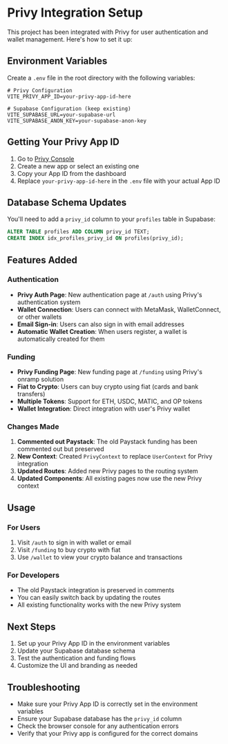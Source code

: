 # Privy Integration Setup

This project has been integrated with Privy for user authentication and wallet management. Here's how to set it up:

## Environment Variables

Create a `.env` file in the root directory with the following variables:

```env
# Privy Configuration
VITE_PRIVY_APP_ID=your-privy-app-id-here

# Supabase Configuration (keep existing)
VITE_SUPABASE_URL=your-supabase-url
VITE_SUPABASE_ANON_KEY=your-supabase-anon-key
```

## Getting Your Privy App ID

1. Go to [Privy Console](https://console.privy.io/)
2. Create a new app or select an existing one
3. Copy your App ID from the dashboard
4. Replace `your-privy-app-id-here` in the `.env` file with your actual App ID

## Database Schema Updates

You'll need to add a `privy_id` column to your `profiles` table in Supabase:

```sql
ALTER TABLE profiles ADD COLUMN privy_id TEXT;
CREATE INDEX idx_profiles_privy_id ON profiles(privy_id);
```

## Features Added

### Authentication
- **Privy Auth Page**: New authentication page at `/auth` using Privy's authentication system
- **Wallet Connection**: Users can connect with MetaMask, WalletConnect, or other wallets
- **Email Sign-in**: Users can also sign in with email addresses
- **Automatic Wallet Creation**: When users register, a wallet is automatically created for them

### Funding
- **Privy Funding Page**: New funding page at `/funding` using Privy's onramp solution
- **Fiat to Crypto**: Users can buy crypto using fiat (cards and bank transfers)
- **Multiple Tokens**: Support for ETH, USDC, MATIC, and OP tokens
- **Wallet Integration**: Direct integration with user's Privy wallet

### Changes Made

1. **Commented out Paystack**: The old Paystack funding has been commented out but preserved
2. **New Context**: Created `PrivyContext` to replace `UserContext` for Privy integration
3. **Updated Routes**: Added new Privy pages to the routing system
4. **Updated Components**: All existing pages now use the new Privy context

## Usage

### For Users
1. Visit `/auth` to sign in with wallet or email
2. Visit `/funding` to buy crypto with fiat
3. Use `/wallet` to view your crypto balance and transactions

### For Developers
- The old Paystack integration is preserved in comments
- You can easily switch back by updating the routes
- All existing functionality works with the new Privy system

## Next Steps

1. Set up your Privy App ID in the environment variables
2. Update your Supabase database schema
3. Test the authentication and funding flows
4. Customize the UI and branding as needed

## Troubleshooting

- Make sure your Privy App ID is correctly set in the environment variables
- Ensure your Supabase database has the `privy_id` column
- Check the browser console for any authentication errors
- Verify that your Privy app is configured for the correct domains 